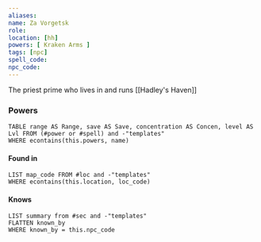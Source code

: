 ```yaml
---
aliases: 
name: Za Vorgetsk
role: 
location: [hh]
powers: [ Kraken Arms ]
tags: [npc]
spell_code: 
npc_code: 
---
```

The priest prime who lives in and runs [[Hadley's Haven]]

### Powers
```dataview
TABLE range AS Range, save AS Save, concentration AS Concen, level AS Lvl FROM (#power or #spell) and -"templates"
WHERE econtains(this.powers, name)
```



#### Found in
```dataview
LIST map_code FROM #loc and -"templates"
WHERE econtains(this.location, loc_code)
```

#### Knows
```dataview
LIST summary from #sec and -"templates"
FLATTEN known_by
WHERE known_by = this.npc_code
```